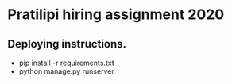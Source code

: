 # Pratilipi hiring assignment 2020

## Deploying instructions.

* pip install -r requirements.txt
* python manage.py runserver
 